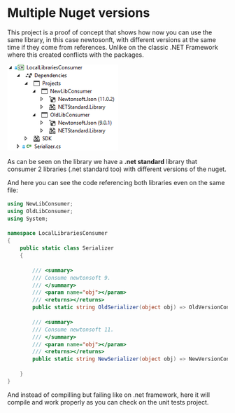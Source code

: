 # Multiple Nuget versions

This project is a proof of concept that shows how now you can use the same library, in this case newtosonft, with different versions at the same time if they come from references. Unlike on the classic .NET Framework where this created conflicts with the packages.

![capture](https://raw.githubusercontent.com/AlexHart/NetStandardMultipleNugetVersions/master/Capture.PNG)

As can be seen on the library we have a **.net standard** library that consumer 2 libraries (.net standard too) with different versions of the nuget.

And here you can see the code referencing both libraries even on the same file:

```csharp
using NewLibConsumer;
using OldLibConsumer;
using System;

namespace LocalLibrariesConsumer
{
    public static class Serializer
    {

        /// <summary>
        /// Consume newtonsoft 9.
        /// </summary>
        /// <param name="obj"></param>
        /// <returns></returns>
        public static string OldSerializer(object obj) => OldVersionConsumer.Serialize(obj);

        /// <summary>
        /// Consume newtonsoft 11.
        /// </summary>
        /// <param name="obj"></param>
        /// <returns></returns>
        public static string NewSerializer(object obj) => NewVersionConsumer.Serialize(obj);

    }
}

```

And instead of compilling but failing like on .net framework, here it will compile and work properly as you can check on the unit tests project.